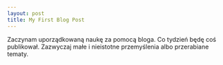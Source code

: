 ```yaml
---
layout: post
title: My First Blog Post
---
```


Zaczynam uporządkowaną naukę za pomocą bloga. 
Co tydzień będę coś publikował. 
Zazwyczaj małe i nieistotne przemyślenia albo przerabiane tematy.
